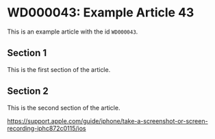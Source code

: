 # WD000043: Example Article 43

This is an example article with the id `WD000043`.

## Section 1

This is the first section of the article.

## Section 2

This is the second section of the article.

https://support.apple.com/guide/iphone/take-a-screenshot-or-screen-recording-iphc872c0115/ios
